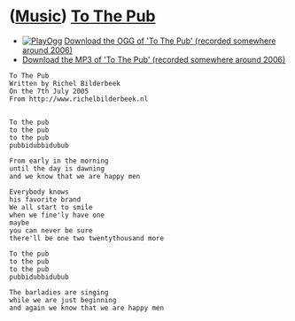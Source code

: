 # ([Music](Music.htm)) [To The Pub](SongToThePub.htm)

-   [![PlayOgg](http://static.fsf.org/playogg/Play_ogg_80x15.png "I support PlayOgg!")](http://playogg.org)
    [Download the OGG of 'To The Pub' (recorded somewhere
    around 2006)](CD05_20ToThePub.ogg)
-   [Download the MP3 of 'To The Pub' (recorded somewhere
    around 2006)](CD05_20ToThePub.mp3)


```
To The Pub
Written by Richel Bilderbeek
On the 7th July 2005
From http://www.richelbilderbeek.nl


To the pub
to the pub
to the pub 
pubbidubbidubub

From early in the morning
until the day is dawning
and we know that we are happy men

Everybody knows 
his favorite brand
We all start to smile
when we fine'ly have one
maybe
you can never be sure
there'll be one two twentythousand more

To the pub
to the pub
to the pub 
pubbidubbidubub

The barladies are singing
while we are just beginning
and again we know that we are happy men
```
